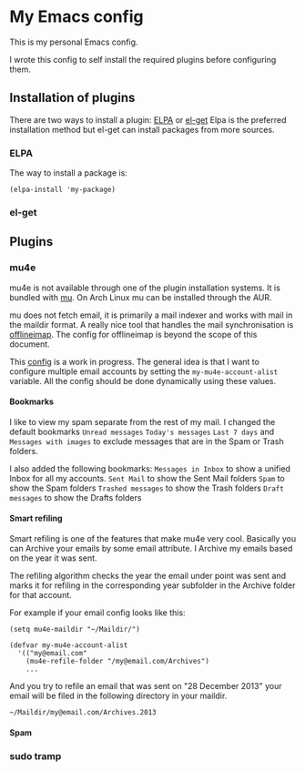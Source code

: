 # My Emacs config
This is my personal Emacs config.

I wrote this config to self install the required plugins before configuring them.
## Installation of plugins 
There are two ways to install a plugin: [ELPA](https://github.com/tjaartvdwalt/emacs-config/blob/master/config/elpa.el) or [el-get](https://github.com/tjaartvdwalt/emacs-config/blob/master/config/el-get.el)
Elpa is the preferred installation method but el-get can install packages from more sources.

### ELPA
The way to install a package is:
```
(elpa-install 'my-package)
```

### el-get



## Plugins
### mu4e
mu4e is not available through one of the plugin installation systems. It is bundled with [mu](http://www.djcbsoftware.nl/code/mu/). On Arch Linux mu can be installed through the AUR.

mu does not fetch email, it is primarily a mail indexer and works with mail in the maildir format. A really nice tool that handles the mail synchronisation is [offlineimap](http://offlineimap.org/). The config for offlineimap is beyond the scope of this document.

This [config](https://github.com/tjaartvdwalt/emacs-config/blob/master/config/mu4e.el) is a work in progress.
The general idea is that I want to configure multiple email accounts by setting the `my-mu4e-account-alist` variable. All the config should be done dynamically using these values.

#### Bookmarks
I like to view my spam separate from the rest of my mail. I changed the default bookmarks `Unread messages` `Today's messages` `Last 7 days` and `Messages with images` to exclude messages that are in the Spam or Trash folders.

I also added the following bookmarks:
`Messages in Inbox` to show a unified Inbox for all my accounts.
`Sent Mail` to show the Sent Mail folders
`Spam` to show the Spam folders
`Trashed messages` to show the Trash folders
`Draft messages` to show the Drafts folders

#### Smart refiling
Smart refiling is one of the features that make mu4e very cool. Basically you can Archive your emails by some email attribute. I Archive my emails based on the year it was sent.

The refiling algorithm checks the year the email under point was sent and marks it for refiling in the corresponding year subfolder in the Archive folder for that account.

For example if your email config looks like this:
```
(setq mu4e-maildir "~/Maildir/")

(defvar my-mu4e-account-alist
  '(("my@email.com"
    (mu4e-refile-folder "/my@email.com/Archives")
    ...
```
And you try to refile an email that was sent on "28 December 2013" your email will be filed in the following directory in your maildir.

```
~/Maildir/my@email.com/Archives.2013
```


#### Spam


### sudo tramp
